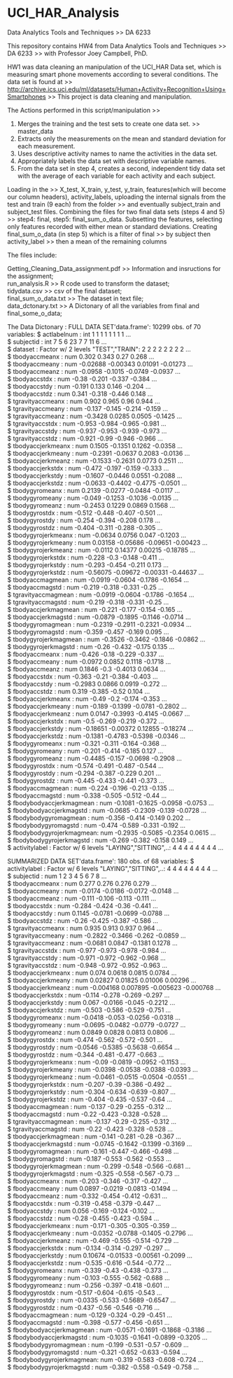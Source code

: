 # UCI_HAR_Analysis

Data Analytics Tools and Techniques >> DA 6233

This repository contains HW4 from Data Analytics Tools and Techniques >> DA 6233 >> with Professor Joey Campbell, PhD.

HW1 was data cleaning an manipulation of the UCI_HAR Data set, which is measuring smart phone movements according to several conditions. The data set is found at >> http://archive.ics.uci.edu/ml/datasets/Human+Activity+Recognition+Using+Smartphones >> This project is data cleaning and manipulation.

The Actions performed in this script/manipulation >>

1) Merges the training and the test sets to create one data set. >> master_data <br />
2) Extracts only the measurements on the mean and standard deviation for each measurement. <br />
3) Uses descriptive activity names to name the activities in the data set. <br />
4) Appropriately labels the data set with descriptive variable names. <br />
5) From the data set in step 4, creates a second, independent tidy data set with the average of each variable for each activity and each subject. <br />

Loading in the >> X_test, X_train, y_test, y_train, features(which will become our column headers), activity_labels, uploading the internal signals from the test and train (9 each) from the folder >> and eventually subject_train and subject_test files. Combining the files for two final data sets (steps 4 and 5) >> step4: final, step5: final_sum_o_data. Subsetting the features, selecting only features recorded with either mean or standard deviations.  Creating final_sum_o_data (in step 5) which is a filter of final >> by subject then activity_label >> then a mean of the remaining columns

The files include:

Getting_Cleaning_Data_assignment.pdf >> Information and insructions for the assignment; <br />
run_analysis.R >> R code used to transform the dataset; <br />
tidydata.csv >> csv of the final dataset; <br />
final_sum_o_data.txt >> The dataset in text file; <br />
data_dctonary.txt >> A Dictonary of all the variables from final and final_some_o_data; <br />

The Data Dictonary :
FULL DATA SET'data.frame':	10299 obs. of  70 variables:
 $ actlabelnum             : int  1 1 1 1 1 1 1 1 ... <br />
 $ subjectid               : int  7 5 6 23 7 7 11 6 ... <br />
 $ dataset                 : Factor w/ 2 levels "TEST","TRAIN": 2 2 2 2 2 2 2 2 ... <br />
 $ tbodyaccmeanx           : num  0.302 0.343 0.27 0.268 ... <br />
 $ tbodyaccmeany           : num  -0.02688 -0.00343 0.01091 -0.01273 ... <br />
 $ tbodyaccmeanz           : num  -0.0958 -0.1015 -0.0749 -0.0937 ... <br />
 $ tbodyaccstdx            : num  -0.38 -0.201 -0.337 -0.384 ... <br />
 $ tbodyaccstdy            : num  -0.191 0.133 0.146 -0.204 ... <br />
 $ tbodyaccstdz            : num  0.341 -0.318 -0.446 0.148 ... <br />
 $ tgravityaccmeanx        : num  0.902 0.965 0.96 0.944 ... <br />
 $ tgravityaccmeany        : num  -0.137 -0.145 -0.214 -0.159 ... <br />
 $ tgravityaccmeanz        : num  -0.3428 0.0285 0.0505 -0.1425 ... <br />
 $ tgravityaccstdx         : num  -0.953 -0.984 -0.965 -0.981 ... <br />
 $ tgravityaccstdy         : num  -0.937 -0.953 -0.939 -0.973 ... <br />
 $ tgravityaccstdz         : num  -0.921 -0.99 -0.946 -0.966 ... <br />
 $ tbodyaccjerkmeanx       : num  0.1505 -0.1351 0.1262 -0.0358 ... <br />
 $ tbodyaccjerkmeany       : num  -0.2391 -0.0637 0.2083 -0.0136 ... <br />
 $ tbodyaccjerkmeanz       : num  -0.1533 -0.2631 0.0773 0.2511 ... <br />
 $ tbodyaccjerkstdx        : num  -0.472 -0.197 -0.159 -0.333 ... <br />
 $ tbodyaccjerkstdy        : num  -0.1607 -0.0446 0.0551 -0.2088 ... <br />
 $ tbodyaccjerkstdz        : num  -0.0633 -0.4402 -0.4775 -0.0501 ... <br />
 $ tbodygyromeanx          : num  0.2139 -0.0277 -0.0484 -0.0117 ... <br />
 $ tbodygyromeany          : num  -0.049 -0.1253 -0.1036 -0.0135 ... <br />
 $ tbodygyromeanz          : num  -0.2453 0.1229 0.0869 0.1568 ... <br />
 $ tbodygyrostdx           : num  -0.512 -0.448 -0.407 -0.501 ... <br />
 $ tbodygyrostdy           : num  -0.254 -0.394 -0.208 0.178 ... <br />
 $ tbodygyrostdz           : num  -0.404 -0.311 -0.288 -0.305 ... <br />
 $ tbodygyrojerkmeanx      : num  -0.0634 0.0756 0.047 -0.1203 ... <br />
 $ tbodygyrojerkmeany      : num  0.03158 -0.05686 -0.09651 -0.00423 ... <br />
 $ tbodygyrojerkmeanz      : num  -0.0112 0.14377 0.00215 -0.18785 ... <br />
 $ tbodygyrojerkstdx       : num  -0.228 -0.3 -0.148 -0.411 ... <br />
 $ tbodygyrojerkstdy       : num  -0.293 -0.454 -0.211 0.173 ... <br />
 $ tbodygyrojerkstdz       : num  -0.56075 -0.09672 -0.00331 -0.44637 ... <br />
 $ tbodyaccmagmean         : num  -0.0919 -0.0604 -0.1786 -0.1654 ... <br />
 $ tbodyaccmagstd          : num  -0.219 -0.318 -0.331 -0.25 ... <br />
 $ tgravityaccmagmean      : num  -0.0919 -0.0604 -0.1786 -0.1654 ... <br />
 $ tgravityaccmagstd       : num  -0.219 -0.318 -0.331 -0.25 ... <br />
 $ tbodyaccjerkmagmean     : num  -0.221 -0.177 -0.154 -0.165 ... <br />
 $ tbodyaccjerkmagstd      : num  -0.0879 -0.1895 -0.1146 -0.0714 ... <br />
 $ tbodygyromagmean        : num  -0.2319 -0.2911 -0.2321 -0.0934 ... <br />
 $ tbodygyromagstd         : num  -0.359 -0.457 -0.169 0.095 ... <br />
 $ tbodygyrojerkmagmean    : num  -0.3526 -0.3462 -0.1846 -0.0862 ... <br />
 $ tbodygyrojerkmagstd     : num  -0.26 -0.432 -0.175 0.135 ... <br />
 $ fbodyaccmeanx           : num  -0.426 -0.18 -0.229 -0.337 ... <br />
 $ fbodyaccmeany           : num  -0.0972 0.0852 0.1118 -0.1718 ... <br />
 $ fbodyaccmeanz           : num  0.1846 -0.3 -0.4013 0.0634 ... <br />
 $ fbodyaccstdx            : num  -0.363 -0.21 -0.384 -0.403 ... <br />
 $ fbodyaccstdy            : num  -0.2983 0.0866 0.0919 -0.272 ... <br />
 $ fbodyaccstdz            : num  0.319 -0.385 -0.52 0.104 ... <br />
 $ fbodyaccjerkmeanx       : num  -0.49 -0.2 -0.174 -0.353 ... <br />
 $ fbodyaccjerkmeany       : num  -0.189 -0.1399 -0.0781 -0.2802 ... <br />
 $ fbodyaccjerkmeanz       : num  0.0147 -0.3993 -0.4145 -0.0667 ... <br />
 $ fbodyaccjerkstdx        : num  -0.5 -0.269 -0.219 -0.372 ... <br />
 $ fbodyaccjerkstdy        : num  -0.18651 -0.00372 0.12855 -0.18274 ... <br />
 $ fbodyaccjerkstdz        : num  -0.1381 -0.4783 -0.5398 -0.0346 ... <br />
 $ fbodygyromeanx          : num  -0.321 -0.311 -0.164 -0.368 ... <br />
 $ fbodygyromeany          : num  -0.201 -0.414 -0.185 0.127 ... <br />
 $ fbodygyromeanz          : num  -0.4485 -0.157 -0.0698 -0.2908 ... <br />
 $ fbodygyrostdx           : num  -0.574 -0.491 -0.487 -0.544 ... <br />
 $ fbodygyrostdy           : num  -0.294 -0.387 -0.229 0.201 ... <br />
 $ fbodygyrostdz           : num  -0.445 -0.433 -0.441 -0.373 ... <br />
 $ fbodyaccmagmean         : num  -0.224 -0.196 -0.213 -0.135 ... <br />
 $ fbodyaccmagstd          : num  -0.338 -0.505 -0.512 -0.44 ... <br />
 $ fbodybodyaccjerkmagmean : num  -0.1081 -0.1625 -0.0958 -0.0753 ... <br />
 $ fbodybodyaccjerkmagstd  : num  -0.0685 -0.2309 -0.139 -0.0728 ... <br />
 $ fbodybodygyromagmean    : num  -0.356 -0.414 -0.149 0.202 ... <br />
 $ fbodybodygyromagstd     : num  -0.474 -0.589 -0.331 -0.192 ... <br />
 $ fbodybodygyrojerkmagmean: num  -0.2935 -0.5085 -0.2354 0.0615 ... <br />
 $ fbodybodygyrojerkmagstd : num  -0.269 -0.382 -0.158 0.149 ... <br />
 $ activitylabel           : Factor w/ 6 levels "LAYING","SITTING",..: 4 4 4 4 4 4 4 4 ... <br />


SUMMARIZED DATA SET'data.frame':	180 obs. of  68 variables:
 $ activitylabel           : Factor w/ 6 levels "LAYING","SITTING",..: 4 4 4 4 4 4 4 4 ... <br />
 $ subjectid               : num  1 2 3 4 5 6 7 8 ... <br />
 $ tbodyaccmeanx           : num  0.277 0.276 0.276 0.279 ... <br />
 $ tbodyaccmeany           : num  -0.0174 -0.0186 -0.0172 -0.0148 ... <br />
 $ tbodyaccmeanz           : num  -0.111 -0.106 -0.113 -0.111 ... <br />
 $ tbodyaccstdx            : num  -0.284 -0.424 -0.36 -0.441 ... <br />
 $ tbodyaccstdy            : num  0.1145 -0.0781 -0.0699 -0.0788 ... <br />
 $ tbodyaccstdz            : num  -0.26 -0.425 -0.387 -0.586 ... <br />
 $ tgravityaccmeanx        : num  0.935 0.913 0.937 0.964 ... <br />
 $ tgravityaccmeany        : num  -0.2822 -0.3466 -0.262 -0.0859 ... <br />
 $ tgravityaccmeanz        : num  -0.0681 0.0847 -0.1381 0.1278 ... <br />
 $ tgravityaccstdx         : num  -0.977 -0.973 -0.978 -0.984 ... <br />
 $ tgravityaccstdy         : num  -0.971 -0.972 -0.962 -0.968 ... <br />
 $ tgravityaccstdz         : num  -0.948 -0.972 -0.952 -0.963 ... <br />
 $ tbodyaccjerkmeanx       : num  0.074 0.0618 0.0815 0.0784 ... <br />
 $ tbodyaccjerkmeany       : num  0.02827 0.01825 0.01006 0.00296 ... <br />
 $ tbodyaccjerkmeanz       : num  -0.004168 0.007895 -0.005623 -0.000768 ... <br />
 $ tbodyaccjerkstdx        : num  -0.114 -0.278 -0.269 -0.297 ... <br />
 $ tbodyaccjerkstdy        : num  0.067 -0.0166 -0.045 -0.2212 ... <br />
 $ tbodyaccjerkstdz        : num  -0.503 -0.586 -0.529 -0.751 ... <br />
 $ tbodygyromeanx          : num  -0.0418 -0.053 -0.0256 -0.0318 ... <br />
 $ tbodygyromeany          : num  -0.0695 -0.0482 -0.0779 -0.0727 ... <br />
 $ tbodygyromeanz          : num  0.0849 0.0828 0.0813 0.0806 ... <br />
 $ tbodygyrostdx           : num  -0.474 -0.562 -0.572 -0.501 ... <br />
 $ tbodygyrostdy           : num  -0.0546 -0.5385 -0.5638 -0.6654 ... <br />
 $ tbodygyrostdz           : num  -0.344 -0.481 -0.477 -0.663 ... <br />
 $ tbodygyrojerkmeanx      : num  -0.09 -0.0819 -0.0952 -0.1153 ... <br />
 $ tbodygyrojerkmeany      : num  -0.0398 -0.0538 -0.0388 -0.0393 ... <br />
 $ tbodygyrojerkmeanz      : num  -0.0461 -0.0515 -0.0504 -0.0551 ... <br />
 $ tbodygyrojerkstdx       : num  -0.207 -0.39 -0.386 -0.492 ... <br />
 $ tbodygyrojerkstdy       : num  -0.304 -0.634 -0.639 -0.807 ... <br />
 $ tbodygyrojerkstdz       : num  -0.404 -0.435 -0.537 -0.64 ... <br />
 $ tbodyaccmagmean         : num  -0.137 -0.29 -0.255 -0.312 ... <br />
 $ tbodyaccmagstd          : num  -0.22 -0.423 -0.328 -0.528 ... <br />
 $ tgravityaccmagmean      : num  -0.137 -0.29 -0.255 -0.312 ... <br />
 $ tgravityaccmagstd       : num  -0.22 -0.423 -0.328 -0.528 ... <br />
 $ tbodyaccjerkmagmean     : num  -0.141 -0.281 -0.28 -0.367 ... <br />
 $ tbodyaccjerkmagstd      : num  -0.0745 -0.1642 -0.1399 -0.3169 ... <br />
 $ tbodygyromagmean        : num  -0.161 -0.447 -0.466 -0.498 ... <br />
 $ tbodygyromagstd         : num  -0.187 -0.553 -0.562 -0.553 ... <br />
 $ tbodygyrojerkmagmean    : num  -0.299 -0.548 -0.566 -0.681 ... <br />
 $ tbodygyrojerkmagstd     : num  -0.325 -0.558 -0.567 -0.73 ... <br />
 $ fbodyaccmeanx           : num  -0.203 -0.346 -0.317 -0.427 ... <br />
 $ fbodyaccmeany           : num  0.0897 -0.0219 -0.0813 -0.1494 ... <br />
 $ fbodyaccmeanz           : num  -0.332 -0.454 -0.412 -0.631 ... <br />
 $ fbodyaccstdx            : num  -0.319 -0.458 -0.379 -0.447 ... <br />
 $ fbodyaccstdy            : num  0.056 -0.169 -0.124 -0.102 ... <br />
 $ fbodyaccstdz            : num  -0.28 -0.455 -0.423 -0.594 ... <br />
 $ fbodyaccjerkmeanx       : num  -0.171 -0.305 -0.305 -0.359 ... <br />
 $ fbodyaccjerkmeany       : num  -0.0352 -0.0788 -0.1405 -0.2796 ... <br />
 $ fbodyaccjerkmeanz       : num  -0.469 -0.555 -0.514 -0.729 ... <br />
 $ fbodyaccjerkstdx        : num  -0.134 -0.314 -0.297 -0.297 ... <br />
 $ fbodyaccjerkstdy        : num  0.10674 -0.01533 -0.00561 -0.2099 ... <br />
 $ fbodyaccjerkstdz        : num  -0.535 -0.616 -0.544 -0.772 ... <br />
 $ fbodygyromeanx          : num  -0.339 -0.43 -0.438 -0.373 ... <br />
 $ fbodygyromeany          : num  -0.103 -0.555 -0.562 -0.688 ... <br />
 $ fbodygyromeanz          : num  -0.256 -0.397 -0.418 -0.601 ... <br />
 $ fbodygyrostdx           : num  -0.517 -0.604 -0.615 -0.543 ... <br />
 $ fbodygyrostdy           : num  -0.0335 -0.533 -0.5689 -0.6547 ... <br />
 $ fbodygyrostdz           : num  -0.437 -0.56 -0.546 -0.716 ... <br />
 $ fbodyaccmagmean         : num  -0.129 -0.324 -0.29 -0.451 ... <br />
 $ fbodyaccmagstd          : num  -0.398 -0.577 -0.456 -0.651 ... <br />
 $ fbodybodyaccjerkmagmean : num  -0.0571 -0.1691 -0.1868 -0.3186 ... <br />
 $ fbodybodyaccjerkmagstd  : num  -0.1035 -0.1641 -0.0899 -0.3205 ... <br />
 $ fbodybodygyromagmean    : num  -0.199 -0.531 -0.57 -0.609 ... <br />
 $ fbodybodygyromagstd     : num  -0.321 -0.652 -0.633 -0.594 ... <br />
 $ fbodybodygyrojerkmagmean: num  -0.319 -0.583 -0.608 -0.724 ... <br />
 $ fbodybodygyrojerkmagstd : num  -0.382 -0.558 -0.549 -0.758 ... <br />
